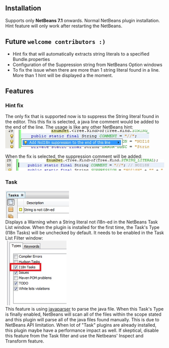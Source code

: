 ## Installation
Supports only __NetBeans 7.1__ onwards. Normal NetBeans plugin installation. Hint feature will only work after restarting the NetBeans.

## Future `welcome contributors :)`
* Hint fix that will automatically extracts string literals to a specified Bundle.properties
* Configuration of the Suppression string from NetBeans Option windows
* To fix the issue when there are more than 1 string literal found in a line. More than 1 hint will be displayed a the moment.

## Features
### Hint fix  
The only fix that is supported now is to suppress the String literal found in the editor. This this fix is selected, a java line comment would be added to the end of the line. The usage is like any other NetBeans hint:  
![show_hint.jpg](https://github.com/ceilfors/netbeans-i18n-plugin/raw/master/wiki/show_hint.jpg)  
  
When the fix is selected, the suppression comment will be added:  
![suppression_applied.jpg](https://github.com/ceilfors/netbeans-i18n-plugin/raw/master/wiki/suppression_applied.jpg)

### Task  
![task.jpg](https://github.com/ceilfors/netbeans-i18n-plugin/raw/master/wiki/task.jpg)  
Displays a Warning when a String literal not i18n-ed in the NetBeans Task List window. When the plugin is installed for the first time, the Task's Type (I18n Tasks) will be unchecked by default. It needs to be enabled in the Task List Filter window:  
![task_list.jpg](https://github.com/ceilfors/netbeans-i18n-plugin/raw/master/wiki/task_list.jpg)  
This feature is using [javaparser](http://code.google.com/p/javaparser/) to parse the java file. When this Task's Type is finally enabled, NetBeans will scan all of the files within the scope stated and this plugin will parse all of the java files found manually. This is due to NetBeans API limitation. When lot of "Task" plugins are already installed, this plugin maybe have a performance impact as well. If skeptical, disable this feature from the Task filter and use the Netbeans' Inspect and Transform feature.